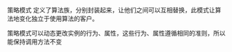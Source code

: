 策略模式
定义了算法族，分别封装起来，让他们之间可以互相替换，此模式让算法地变化独立于使用算法的客户。


策略模式可以动态更改实例的行为、属性，这些行为、属性遵循相同的准则，所以能保持调用方法不变

